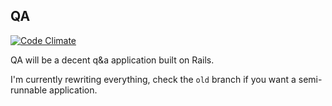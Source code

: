 ## QA

[![Code Climate](https://codeclimate.com/github/thomas-mcdonald/qa.png)](https://codeclimate.com/github/thomas-mcdonald/qa)

QA will be a decent q&a application built on Rails.

I'm currently rewriting everything, check the `old` branch if you want a semi-runnable application.